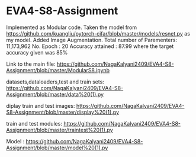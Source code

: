 # EVA4-S8-Assignment

Implemented as Modular code.
Taken the model from https://github.com/kuangliu/pytorch-cifar/blob/master/models/resnet.py as my model. 
Added Image Augmentation.
Total number of Parementers: 11,173,962
No. Epoch : 20
Accuracy  attained : 87.99 where the target accuracy given was 85%

Link to the main file: https://github.com/NagaKalyani2409/EVA4-S8-Assignment/blob/master/ModularS8.ipynb

datasets,dataloaders,test and train sets: https://github.com/NagaKalyani2409/EVA4-S8-Assignment/blob/master/data%20(1).py

diplay train and test images: https://github.com/NagaKalyani2409/EVA4-S8-Assignment/blob/master/display%20(1).py

train and test modules: https://github.com/NagaKalyani2409/EVA4-S8-Assignment/blob/master/traintest%20(1).py

Model : https://github.com/NagaKalyani2409/EVA4-S8-Assignment/blob/master/model%20(1).py


